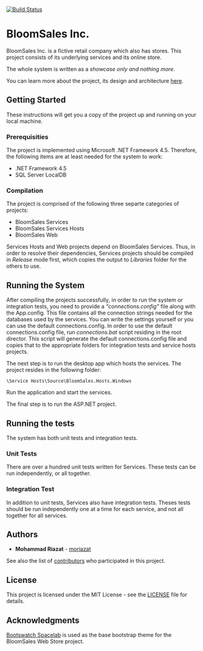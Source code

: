 [![Build Status](https://myopensource.visualstudio.com/_apis/public/build/definitions/8ccd03bc-2148-4a6a-ade6-0beda21510d0/1/badge)](https://github.com/moriazat/BloomSales)

# BloomSales Inc.

BloomSales Inc. is a fictive retail company which also has stores. 
This project consists of its underlying services and its online store. 

The whole system is written as a *showcase only and nothing more*. 

You can learn more about the project, its design and architecture [here](https://moriazat.wordpress.com/bloomsales).

## Getting Started

These instructions will get you a copy of the project up and running on your local machine.

### Prerequisities

The project is implemented using Microsoft .NET Framework 4.5.
Therefore, the following items are at least needed for the system to work:
* .NET Framework 4.5
* SQL Server LocalDB 

### Compilation

The project is comprised of the following three separte categories of projects:
* BloomSales Services
* BloomSales Services Hosts
* BloomSales Web

Services Hosts and Web projects depend on BloomSales Services. Thus, in order to resolve 
their dependencies, Services projects should be compiled in *Release* mode first, which copies the 
output to *Libraries* folder for the others to use. 

## Running the System

After compiling the projects successfully, in order to run the system or integration tests, 
you need to provide a *"connections.config"* file along with the App.config. This file contains
all the connection strings needed for the databases used by the services. You can write the 
settings yourself or you can use the default connections.config. In order to use the default
connections.config file, run *connections.bat* script residing in the root director. This script
will generate the default connections.config file and copies that to the appropriate folders 
for integration tests and service hosts projects.

The next step is to run the desktop app which hosts the services. The project resides in the following folder:
```
\Service Hosts\Source\BloomSales.Hosts.Windows
```

Run the application and start the services. 

The final step is to run the ASP.NET project. 

## Running the tests

The system has both unit tests and integration tests.

### Unit Tests

There are over a hundred unit tests written for Services. These tests can be run independently, or all together.

### Integration Test

In addition to unit tests, Services also have integration tests. Theses tests should be run
independently one at a time for each service, and not all together for all services.

## Authors

* **Mohammad Riazat** - [moriazat](https://github.com/moriazat)

See also the list of [contributors](https://github.com/your/project/contributors) who participated in this project.

## License

This project is licensed under the MIT License - see the [LICENSE](LICENSE) file for details.

## Acknowledgments

[Bootswatch Spacelab](http://bootswatch.com/spacelab/) is used as the base bootstrap theme for the 
BloomSales Web Store project. 
